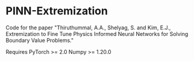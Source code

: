 # PINN-Extremization
Code for the paper "Thiruthummal, A.A., Shelyag, S. and Kim, E.J., Extremization to Fine Tune Physics Informed Neural Networks for Solving Boundary Value Problems."


Requires 
PyTorch >= 2.0
Numpy >= 1.20.0
